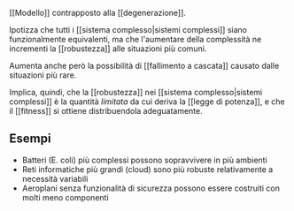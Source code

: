 [[Modello]] contrapposto alla [[degenerazione]].

Ipotizza che tutti i [[sistema complesso|sistemi complessi]] siano funzionalmente equivalenti, ma che l'aumentare della complessità ne incrementi la [[robustezza]] alle situazioni più comuni.

Aumenta anche però la possibilità di [[fallimento a cascata]] causato dalle situazioni più rare.

Implica, quindi, che la [[robustezza]] nei [[sistema complesso|sistemi complessi]] è la quantità *limitata* da cui deriva la [[legge di potenza]], e che il [[fitness]] si ottiene distribuendola adeguatamente.

## Esempi

- Batteri (E. coli) più complessi possono sopravvivere in più ambienti
- Reti informatiche più grandi (cloud) sono più robuste relativamente a necessità variabili
- Aeroplani senza funzionalità di sicurezza possono essere costruiti con molti meno componenti